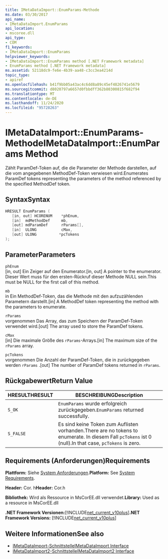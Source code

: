 ```yaml
---
title: IMetaDataImport::EnumParams-Methode
ms.date: 03/30/2017
api_name:
- IMetaDataImport.EnumParams
api_location:
- mscoree.dll
api_type:
- COM
f1_keywords:
- IMetaDataImport::EnumParams
helpviewer_keywords:
- IMetaDataImport::EnumParams method [.NET Framework metadata]
- EnumParams method [.NET Framework metadata]
ms.assetid: 52118dc9-fe6e-4b39-aa48-c3cc3ea4214d
topic_type:
- apiref
ms.openlocfilehash: b41f9bb05a43ac4c6dd8a89c45ef4826741e5679
ms.sourcegitcommit: d8020797a6657d0fbbdff362b80300815f682f94
ms.translationtype: MT
ms.contentlocale: de-DE
ms.lasthandoff: 11/24/2020
ms.locfileid: "95728263"
---
```

# <a name="imetadataimportenumparams-method"></a><span data-ttu-id="099ec-102">IMetaDataImport::EnumParams-Methode</span><span class="sxs-lookup"><span data-stu-id="099ec-102">IMetaDataImport::EnumParams Method</span></span>

<span data-ttu-id="099ec-103">Zählt ParamDef-Token auf, die die Parameter der Methode darstellen, auf die vom angegebenen MethodDef-Token verwiesen wird.</span><span class="sxs-lookup"><span data-stu-id="099ec-103">Enumerates ParamDef tokens representing the parameters of the method referenced by the specified MethodDef token.</span></span>  
  
## <a name="syntax"></a><span data-ttu-id="099ec-104">Syntax</span><span class="sxs-lookup"><span data-stu-id="099ec-104">Syntax</span></span>  
  
```cpp  
HRESULT EnumParams (  
   [in, out] HCORENUM    *phEnum,  
   [in]  mdMethodDef     mb,  
   [out] mdParamDef      rParams[],  
   [in]  ULONG           cMax,  
   [out] ULONG          *pcTokens  
);  
```  
  
## <a name="parameters"></a><span data-ttu-id="099ec-105">Parameter</span><span class="sxs-lookup"><span data-stu-id="099ec-105">Parameters</span></span>  

 `phEnum`  
 <span data-ttu-id="099ec-106">[in, out] Ein Zeiger auf den Enumerator.</span><span class="sxs-lookup"><span data-stu-id="099ec-106">[in, out] A pointer to the enumerator.</span></span> <span data-ttu-id="099ec-107">Dieser Wert muss für den ersten-Rückruf dieser Methode NULL sein.</span><span class="sxs-lookup"><span data-stu-id="099ec-107">This must be NULL for the first call of this method.</span></span>  
  
 `mb`  
 <span data-ttu-id="099ec-108">in Ein MethodDef-Token, das die Methode mit den aufzuzählenden Parametern darstellt.</span><span class="sxs-lookup"><span data-stu-id="099ec-108">[in] A MethodDef token representing the method with the parameters to enumerate.</span></span>  
  
 `rParams`  
 <span data-ttu-id="099ec-109">vorgenommen Das Array, das zum Speichern der ParamDef-Token verwendet wird.</span><span class="sxs-lookup"><span data-stu-id="099ec-109">[out] The array used to store the ParamDef tokens.</span></span>  
  
 `cMax`  
 <span data-ttu-id="099ec-110">[in] Die maximale Größe des `rParams`-Arrays.</span><span class="sxs-lookup"><span data-stu-id="099ec-110">[in] The maximum size of the `rParams` array.</span></span>  
  
 `pcTokens`  
 <span data-ttu-id="099ec-111">vorgenommen Die Anzahl der ParamDef-Token, die in zurückgegeben werden `rParams` .</span><span class="sxs-lookup"><span data-stu-id="099ec-111">[out] The number of ParamDef tokens returned in `rParams`.</span></span>  
  
## <a name="return-value"></a><span data-ttu-id="099ec-112">Rückgabewert</span><span class="sxs-lookup"><span data-stu-id="099ec-112">Return Value</span></span>  
  
|<span data-ttu-id="099ec-113">HRESULT</span><span class="sxs-lookup"><span data-stu-id="099ec-113">HRESULT</span></span>|<span data-ttu-id="099ec-114">BESCHREIBUNG</span><span class="sxs-lookup"><span data-stu-id="099ec-114">Description</span></span>|  
|-------------|-----------------|  
|`S_OK`|<span data-ttu-id="099ec-115">`EnumParams` wurde erfolgreich zurückgegeben.</span><span class="sxs-lookup"><span data-stu-id="099ec-115">`EnumParams` returned successfully.</span></span>|  
|`S_FALSE`|<span data-ttu-id="099ec-116">Es sind keine Token zum Auflisten vorhanden.</span><span class="sxs-lookup"><span data-stu-id="099ec-116">There are no tokens to enumerate.</span></span> <span data-ttu-id="099ec-117">In diesem Fall `pcTokens` ist 0 (null).</span><span class="sxs-lookup"><span data-stu-id="099ec-117">In that case, `pcTokens` is zero.</span></span>|  
  
## <a name="requirements"></a><span data-ttu-id="099ec-118">Requirements (Anforderungen)</span><span class="sxs-lookup"><span data-stu-id="099ec-118">Requirements</span></span>  

 <span data-ttu-id="099ec-119">**Plattform:** Siehe [System Anforderungen](../../get-started/system-requirements.md).</span><span class="sxs-lookup"><span data-stu-id="099ec-119">**Platform:** See [System Requirements](../../get-started/system-requirements.md).</span></span>  
  
 <span data-ttu-id="099ec-120">**Header:** Cor. h</span><span class="sxs-lookup"><span data-stu-id="099ec-120">**Header:** Cor.h</span></span>  
  
 <span data-ttu-id="099ec-121">**Bibliothek:** Wird als Ressource in MsCorEE.dll verwendet.</span><span class="sxs-lookup"><span data-stu-id="099ec-121">**Library:** Used as a resource in MsCorEE.dll</span></span>  
  
 <span data-ttu-id="099ec-122">**.NET Framework Versionen:**[!INCLUDE[net_current_v10plus](../../../../includes/net-current-v10plus-md.md)]</span><span class="sxs-lookup"><span data-stu-id="099ec-122">**.NET Framework Versions:** [!INCLUDE[net_current_v10plus](../../../../includes/net-current-v10plus-md.md)]</span></span>  
  
## <a name="see-also"></a><span data-ttu-id="099ec-123">Weitere Informationen</span><span class="sxs-lookup"><span data-stu-id="099ec-123">See also</span></span>

- [<span data-ttu-id="099ec-124">IMetaDataImport-Schnittstelle</span><span class="sxs-lookup"><span data-stu-id="099ec-124">IMetaDataImport Interface</span></span>](imetadataimport-interface.md)
- [<span data-ttu-id="099ec-125">IMetaDataImport2-Schnittstelle</span><span class="sxs-lookup"><span data-stu-id="099ec-125">IMetaDataImport2 Interface</span></span>](imetadataimport2-interface.md)
